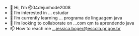 - 👋 Hi, I’m @04dejunhode2008
- 👀 I’m interested in ... estudar
- 🌱 I’m currently learning ... programa de linguagem java
- 💞️ I’m looking to collaborate on ...com qm ta aprendendo java
- 📫 How to reach me ...jessica.boger@escola.pr.gov.br

<!---
04dejunhode2008/04dejunhode2008 is a ✨ special ✨ repository because its `README.md` (this file) appears on your GitHub profile.
You can click the Preview link to take a look at your changes.
--->
